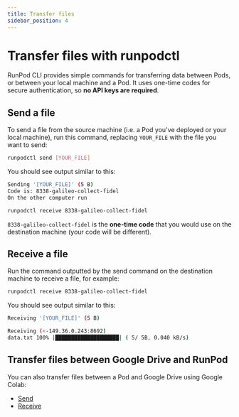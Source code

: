 ```yaml
---
title: Transfer files
sidebar_position: 4
---
```


# Transfer files with runpodctl

RunPod CLI provides simple commands for transferring data between Pods, or between your local machine and a Pod. It uses one-time codes for secure authentication, so **no API keys are required**.

## Send a file

To send a file from the source machine (i.e. a Pod you've deployed or your local machine), run this command, replacing `YOUR_FILE` with the file you want to send:

```bash
runpodctl send [YOUR_FILE]
```

You should see output similar to this:

```bash
Sending '[YOUR_FILE]' (5 B)
Code is: 8338-galileo-collect-fidel
On the other computer run

runpodctl receive 8338-galileo-collect-fidel
```

`8338-galileo-collect-fidel` is the **one-time code** that you would use on the destination machine (your code will be different).

## Receive a file

Run the command outputted by the send command on the destination machine to receive a file, for example:

```bash
runpodctl receive 8338-galileo-collect-fidel
```

You should see output similar to this:

```bash
Receiving '[YOUR_FILE]' (5 B)

Receiving (<-149.36.0.243:8692)
data.txt 100% |████████████████████| ( 5/ 5B, 0.040 kB/s)
```

## Transfer files between Google Drive and RunPod

You can also transfer files between a Pod and Google Drive using Google Colab:

- [Send](https://colab.research.google.com/drive/1UaODD9iGswnKF7SZfsvwHDGWWwLziOsr#scrollTo=2nlcIAY3gGLt)
- [Receive](https://colab.research.google.com/drive/1ot8pODgystx1D6_zvsALDSvjACBF1cj6#scrollTo=RF1bMqhBOpSZ)
